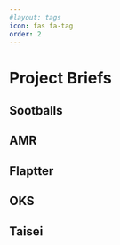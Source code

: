 ```yaml
---
#layout: tags
icon: fas fa-tag
order: 2
---
```



# Project Briefs


## Sootballs


## AMR


## Flaptter


## OKS


## Taisei

